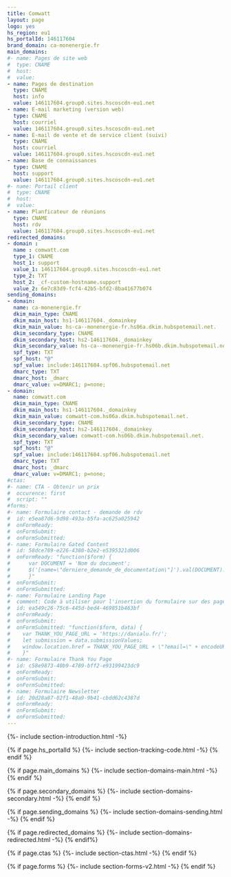 ```yaml
---
title: Comwatt
layout: page
logo: yes
hs_region: eu1
hs_portalId: 146117604
brand_domain: ca-monenergie.fr
main_domains: 
#- name: Pages de site web
#  type: CNAME
#  host: 
#  value: 
- name: Pages de destination
  type: CNAME
  host: info
  value: 146117604.group0.sites.hscoscdn-eu1.net
- name: E-mail marketing (version web)
  type: CNAME
  host: courriel
  value: 146117604.group0.sites.hscoscdn-eu1.net
- name: E-mail de vente et de service client (suivi)
  type: CNAME
  host: courriel
  value: 146117604.group0.sites.hscoscdn-eu1.net
- name: Base de connaissances
  type: CNAME
  host: support
  value: 146117604.group0.sites.hscoscdn-eu1.net
#- name: Portail client
#  type: CNAME
#  host: 
#  value: 
- name: Planficateur de réunions
  type: CNAME
  host: rdv
  value: 146117604.group0.sites.hscoscdn-eu1.net
redirected_domains:
- domain : 
  name : comwatt.com
  type_1: CNAME
  host_1: support
  value_1: 146117604.group0.sites.hscoscdn-eu1.net
  type_2: TXT
  host_2: _cf-custom-hostname.support
  value_2: 6e7c83d9-fcf4-42b5-bfd2-8ba41677b074
sending_domains:
- domain:
  name: ca-monenergie.fr
  dkim_main_type: CNAME
  dkim_main_host: hs1-146117604._domainkey
  dkim_main_value: hs-ca--monenergie-fr.hs06a.dkim.hubspotemail.net.
  dkim_secondary_type: CNAME
  dkim_secondary_host: hs2-146117604._domainkey
  dkim_secondary_value: hs-ca--monenergie-fr.hs06b.dkim.hubspotemail.net.
  spf_type: TXT
  spf_host: "@"
  spf_value: include:146117604.spf06.hubspotemail.net
  dmarc_type: TXT
  dmarc_host: _dmarc
  dmarc_value: v=DMARC1; p=none;
- domain:
  name: comwatt.com
  dkim_main_type: CNAME
  dkim_main_host: hs1-146117604._domainkey
  dkim_main_value: comwatt-com.hs06a.dkim.hubspotemail.net.
  dkim_secondary_type: CNAME
  dkim_secondary_host: hs2-146117604._domainkey
  dkim_secondary_value: comwatt-com.hs06b.dkim.hubspotemail.net.
  spf_type: TXT
  spf_host: "@"
  spf_value: include:146117604.spf06.hubspotemail.net
  dmarc_type: TXT
  dmarc_host: _dmarc
  dmarc_value: v=DMARC1; p=none;
#ctas:
#- name: CTA - Obtenir un prix
#  occurence: first
#  script: ""
#forms:
#- name: Formulaire contact - demande de rdv
#  id: e5ea87d6-9d98-493a-b5fa-ac625a025942
#  onFormReady: 
#  onFormSubmit:
#  onFormSubmitted:
#- name: Formulaire Gated Content
#  id: 58dce789-e226-4380-b2e2-e5395321d006
#  onFormReady: "function($form) {
#      var DOCUMENT = 'Nom du document';
#      $('[name=\"derniere_demande_de_documentation\"]').val(DOCUMENT).change();
#      }"
#  onFormSubmit:
#  onFormSubmitted:
#- name: Formulaire Landing Page
#  comment: Code à utiliser pour l'insertion du formulaire sur des pages hors HubSpot. Pour l'insertion de ce formulaire sur une landing page HubSpot, utiliser le module natif adapté. La variable "THANK_YOU_PAGE_URL" est à modifier en fonction de l'url de la page de remerciements choisie (page sur laquelle le formulaire de surqualification sera insérée).
#  id: ea549c26-75c6-445d-bed4-469851b463bf
#  onFormReady: 
#  onFormSubmit:
#  onFormSubmitted: "function($form, data) {
#    var THANK_YOU_PAGE_URL = 'https://danialu.fr/';
#    let submission = data.submissionValues; 
#    window.location.href = THANK_YOU_PAGE_URL + \"?email=\" + encodeURIComponent(submission.email);
#    }"
#- name: Formulaire Thank You Page
#  id: c58e9873-40b9-4789-bff2-e93199423dc9
#  onFormReady: 
#  onFormSubmit:
#  onFormSubmitted:
#- name: Formulaire Newsletter
#  id: 20d28a87-02f1-48a9-9b41-cbdd62c4387d
#  onFormReady: 
#  onFormSubmit:
#  onFormSubmitted:
---
```

{%- include section-introduction.html -%}

{% if page.hs_portalId %}
    {%- include section-tracking-code.html -%}
{% endif %}

{% if page.main_domains %}
    {%- include section-domains-main.html -%}
{% endif %}

{% if page.secondary_domains %}
    {%- include section-domains-secondary.html -%}
{% endif %}

{% if page.sending_domains %}
    {%- include section-domains-sending.html -%}
{% endif %}

{% if page.redirected_domains %}
    {%- include section-domains-redirected.html -%}
{% endif%}

{% if page.ctas %}
    {%- include section-ctas.html -%}
{% endif %}

{% if page.forms %}
    {%- include section-forms-v2.html -%}
{% endif %}